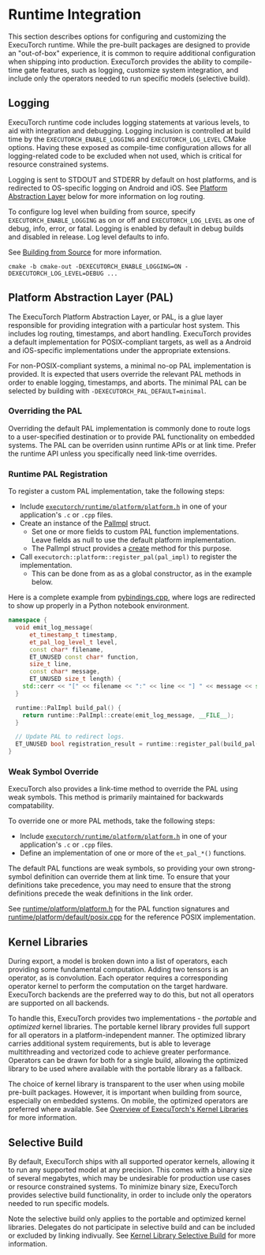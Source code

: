 # Runtime Integration

This section describes options for configuring and customizing the ExecuTorch runtime. While the pre-built packages are designed to provide an "out-of-box" experience, it is common to require additional configuration when shipping into production. ExecuTorch provides the ability to compile-time gate features, such as logging, customize system integration, and include only the operators needed to run specific models (selective build).

## Logging

ExecuTorch runtime code includes logging statements at various levels, to aid with integration and debugging. Logging inclusion is controlled at build time by the `EXECUTORCH_ENABLE_LOGGING` and `EXECUTORCH_LOG_LEVEL` CMake options. Having these exposed as compile-time configuration allows for all logging-related code to be excluded when not used, which is critical for resource constrained systems.

Logging is sent to STDOUT and STDERR by default on host platforms, and is redirected to OS-specific logging on Android and iOS. See [Platform Abstraction Layer](#platform-abstraction-layer-pal) below for more information on log routing.

To configure log level when building from source, specify `EXECUTORCH_ENABLE_LOGGING` as on or off and `EXECUTORCH_LOG_LEVEL` as one of debug, info, error, or fatal. Logging is enabled by default in debug builds and disabled in release. Log level defaults to info.

See [Building from Source](using-executorch-building-from-source.md) for more information.

```
cmake -b cmake-out -DEXECUTORCH_ENABLE_LOGGING=ON -DEXECUTORCH_LOG_LEVEL=DEBUG ...
```

## Platform Abstraction Layer (PAL)

The ExecuTorch Platform Abstraction Layer, or PAL, is a glue layer responsible for providing integration with a particular host system. This includes log routing, timestamps, and abort handling. ExecuTorch provides a default implementation for POSIX-compliant targets, as well as a Android and iOS-specific implementations under the appropriate extensions.

For non-POSIX-compliant systems, a minimal no-op PAL implementation is provided. It is expected that users override the relevant PAL methods in order to enable logging, timestamps, and aborts. The minimal PAL can be selected by building with `-DEXECUTORCH_PAL_DEFAULT=minimal`.

### Overriding the PAL

Overriding the default PAL implementation is commonly done to route logs to a user-specified destination or to provide PAL functionality on embedded systems. The PAL can be overriden usinn runtime APIs or at link time. Prefer the runtime API unless you specifically need link-time overrides.

### Runtime PAL Registration

To register a custom PAL implementation, take the following steps:

- Include
  [`executorch/runtime/platform/platform.h`](https://github.com/pytorch/executorch/blob/main/runtime/platform/platform.h)
  in one of your application's `.c` or `.cpp` files.
- Create an instance of the [PalImpl](https://github.com/pytorch/executorch/blob/7b39a0ce63bfb5124d4d29cfb6c8af85a3c580ba/runtime/platform/platform.h#L163) struct.
  - Set one or more fields to custom PAL function implementations. Leave fields as null to use the default platform implementation.
  - The PalImpl struct provides a [create](https://github.com/pytorch/executorch/blob/7b39a0ce63bfb5124d4d29cfb6c8af85a3c580ba/runtime/platform/platform.h#L168) method for this purpose.
- Call `executorch::platform::register_pal(pal_impl)` to register the implementation.
  - This can be done from as as a global constructor, as in the example below.

Here is a complete example from [pybindings.cpp](https://github.com/pytorch/executorch/blob/7b39a0ce63bfb5124d4d29cfb6c8af85a3c580ba/extension/pybindings/pybindings.cpp#L1178), where logs are redirected to show up properly in a Python notebook environment.

```cpp
namespace {
  void emit_log_message(
      et_timestamp_t timestamp,
      et_pal_log_level_t level,
      const char* filename,
      ET_UNUSED const char* function,
      size_t line,
      const char* message,
      ET_UNUSED size_t length) {
    std::cerr << "[" << filename << ":" << line << "] " << message << std::endl;
  }

  runtime::PalImpl build_pal() {
    return runtime::PalImpl::create(emit_log_message, __FILE__);
  }

  // Update PAL to redirect logs.
  ET_UNUSED bool registration_result = runtime::register_pal(build_pal());
}
```

### Weak Symbol Override
ExecuTorch also provides a link-time method to override the PAL using weak symbols. This method is primarily maintained for backwards compatability.

To override one or more PAL methods, take the following steps:

- Include
  [`executorch/runtime/platform/platform.h`](https://github.com/pytorch/executorch/blob/main/runtime/platform/platform.h)
  in one of your application's `.c` or `.cpp` files.
- Define an implementation of one or more of the `et_pal_*()` functions.

The default PAL functions are weak symbols, so providing your own strong-symbol
definition can override them at link time. To ensure that your definitions take
precedence, you may need to ensure that the strong definitions precede the weak
definitions in the link order.

See [runtime/platform/platform.h](https://github.com/pytorch/executorch/blob/main/runtime/platform/platform.h) for the PAL function signatures and [runtime/platform/default/posix.cpp](https://github.com/pytorch/executorch/blob/main/runtime/platform/default/posix.cpp) for the reference POSIX implementation.

## Kernel Libraries

During export, a model is broken down into a list of operators, each providing some fundamental computation. Adding two tensors is an operator, as is convolution. Each operator requires a corresponding operator kernel to perform the computation on the target hardware. ExecuTorch backends are the preferred way to do this, but not all operators are supported on all backends.

To handle this, ExecuTorch provides two implementations - the *portable* and *optimized* kernel libraries. The portable kernel library provides full support for all operators in a platform-independent manner. The optimized library carries additional system requirements, but is able to leverage multithreading and vectorized code to achieve greater performance. Operators can be drawn for both for a single build, allowing the optimized library to be used where available with the portable library as a fallback.

The choice of kernel library is transparent to the user when using mobile pre-built packages. However, it is important when building from source, especially on embedded systems. On mobile, the optimized operators are preferred where available. See [Overview of ExecuTorch's Kernel Libraries](kernel-library-overview.md) for more information.

## Selective Build

By default, ExecuTorch ships with all supported operator kernels, allowing it to run any supported model at any precision. This comes with a binary size of several megabytes, which may be undesirable for production use cases or resource constrained systems. To minimize binary size, ExecuTorch provides selective build functionality, in order to include only the operators needed to run specific models.

Note the selective build only applies to the portable and optimized kernel libraries. Delegates do not participate in selective build and can be included or excluded by linking indivually. See [Kernel Library Selective Build](kernel-library-selective-build.md) for more information.
